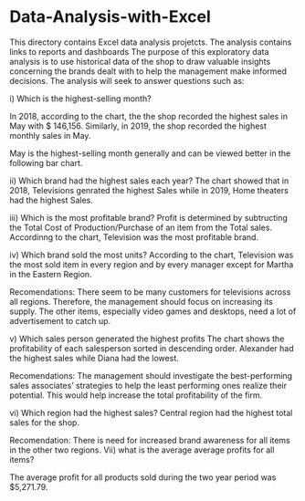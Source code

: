 # Data-Analysis-with-Excel
This directory contains Excel data analysis projetcts. The analysis contains links to reports and dashboards
The purpose of this exploratory data analysis is to use historical data of the shop to draw valuable insights concerning the brands dealt with to help the management make informed decisions. The analysis will seek to answer questions such as:

i) Which is the highest-selling month?

In 2018, according to the chart, the the shop recorded the highest sales in May with $ 146,156.
Similarly, in 2019, the shop recorded the highest monthly sales in May.

May is the highest-selling month generally and can be viewed better in the following bar chart.

ii) Which brand had the highest sales each year?
The chart showed that in 2018, Televisions genrated the highest Sales while in 2019, Home theaters had the highest Sales.

iii) Which is the most profitable brand?
Profit is determined by subtructing the Total Cost of Production/Purchase of an item from the Total sales. Accordinng to the chart, Television was the most profitable brand.

iv) Which brand sold the most units?
According to the chart, Television was the most sold item in every region and by every manager except for Martha in the Eastern Region.

Recomendations: There seem to be many customers for televisions across all regions. Therefore, the management should focus on increasing its supply. The other items, especially video games and desktops, need a lot of advertisement to catch up.

v) Which sales person generated the highest profits
The chart shows the profitability of each salesperson sorted in descending order. Alexander had the highest sales while Diana had the lowest.

Recomendations: The management should investigate the best-performing sales associates’ strategies to help the least performing ones realize their potential. This would help increase the total profitability of the firm.

vi) Which region had the highest sales?
Central region had the highest total sales for the shop.

Recomendation: There is need for increased brand awareness for all items in the other two regions.
Vii) what is the average average profits for all items?

The average profit for all products sold during the two year period was $5,271.79.
